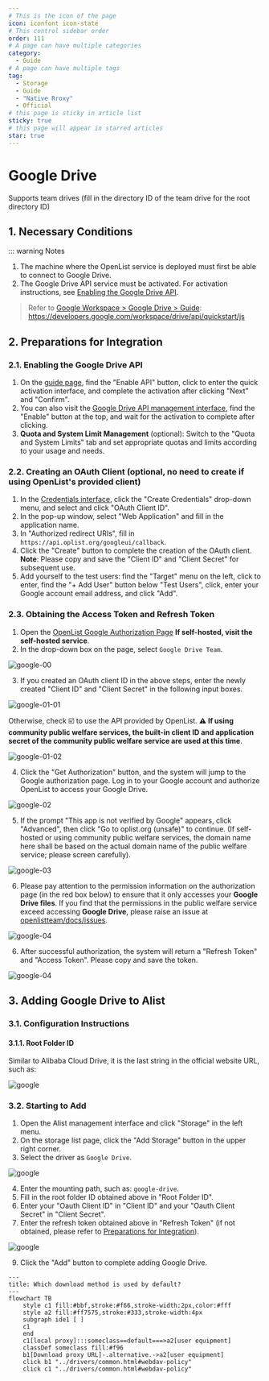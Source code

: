 ```yaml
---
# This is the icon of the page
icon: iconfont icon-state
# This control sidebar order
order: 111
# A page can have multiple categories
category:
  - Guide
# A page can have multiple tags
tag:
  - Storage
  - Guide
  - "Native Rroxy"
  - Official
# this page is sticky in article list
sticky: true
# this page will appear in starred articles
star: true
---
```

# Google Drive
Supports team drives (fill in the directory ID of the team drive for the root directory ID)

## 1. Necessary Conditions
::: warning Notes
1. The machine where the OpenList service is deployed must first be able to connect to Google Drive.
2. The Google Drive API service must be activated. For activation instructions, see [Enabling the Google Drive API](#enabling-the-google-drive-api).
> Refer to [Google Workspace > Google Drive > Guide](https://developers.google.com/workspace/drive/api/quickstart/js): https://developers.google.com/workspace/drive/api/quickstart/js

## 2. Preparations for Integration

### 2.1. Enabling the Google Drive API
1. On the [guide page]((https://developers.google.com/workspace/drive/api/quickstart/js)), find the "Enable API" button, click to enter the quick activation interface, and complete the activation after clicking "Next" and "Confirm".
2. You can also visit the [Google Drive API management interface](https://console.cloud.google.com/apis/library/drive.googleapis.com), find the "Enable" button at the top, and wait for the activation to complete after clicking.
3. **Quota and System Limit Management** (optional): Switch to the "Quota and System Limits" tab and set appropriate quotas and limits according to your usage and needs.

### 2.2. Creating an OAuth Client (optional, no need to create if using OpenList's provided client)
1. In the [Credentials interface](https://console.cloud.google.com/apis/credentials?hl=zh-cn), click the "Create Credentials" drop-down menu, and select and click "OAuth Client ID".
2. In the pop-up window, select "Web Application" and fill in the application name.
3. In "Authorized redirect URIs", fill in `https://api.oplist.org/googleui/callback`.
4. Click the "Create" button to complete the creation of the OAuth client. **Note**: Please copy and save the "Client ID" and "Client Secret" for subsequent use.
5. Add yourself to the test users: find the "Target" menu on the left, click to enter, find the "+ Add User" button below "Test Users", click, enter your Google account email address, and click "Add".

### 2.3. Obtaining the Access Token and Refresh Token
1. Open the [OpenList Google Authorization Page](https://api.oplist.org/) **If self-hosted, visit the self-hosted service**.
2. In the drop-down box on the page, select `Google Drive Team`.

![google-00](/img/drivers/google/google-00.png)

3. If you created an OAuth client ID in the above steps, enter the newly created "Client ID" and "Client Secret" in the following input boxes.

![google-01-01](/img/drivers/google/google-01-01.png)

Otherwise, check ☑️ to use the API provided by OpenList. **⚠️ If using community public welfare services, the built-in client ID and application secret of the community public welfare service are used at this time**.

![google-01-02](/img/drivers/google/google-01-02.png)

4. Click the "Get Authorization" button, and the system will jump to the Google authorization page. Log in to your Google account and authorize OpenList to access your Google Drive.

![google-02](/img/drivers/google/google-02.png)

5. If the prompt "This app is not verified by Google" appears, click "Advanced", then click "Go to oplist.org (unsafe)" to continue. (If self-hosted or using community public welfare services, the domain name here shall be based on the actual domain name of the public welfare service; please screen carefully).

![google-03](/img/drivers/google/google-03.png)

6. Please pay attention to the permission information on the authorization page (in the red box below) to ensure that it only accesses your **Google Drive files**. If you find that the permissions in the public welfare service exceed accessing **Google Drive**, please raise an issue at [openlistteam/docs/issues](https://github.com/openlistteam/docs/issues).

![google-04](/img/drivers/google/google-04.png)

6. After successful authorization, the system will return a "Refresh Token" and "Access Token". Please copy and save the token.

![google-04](/img/drivers/google/google-05.png)

## 3. Adding Google Drive to Alist

### 3.1. Configuration Instructions
#### 3.1.1. **Root Folder ID**
Similar to Alibaba Cloud Drive, it is the last string in the official website URL, such as:

![google](/img/drivers/google/googledrive-dir.png)

### 3.2. Starting to Add
1. Open the Alist management interface and click "Storage" in the left menu.
2. On the storage list page, click the "Add Storage" button in the upper right corner.
3. Select the driver as `Google Drive`.

![google](/img/drivers/google/google-06.png)

4. Enter the mounting path, such as: `google-drive`.
5. Fill in the root folder ID obtained above in "Root Folder ID".
6. Enter your "Oauth Client ID" in "Client ID" and your "Oauth Client Secret" in "Client Secret".
8. Enter the refresh token obtained above in "Refresh Token" (if not obtained, please refer to [Preparations for Integration](#2-preparations-for-integration)).

![google](/img/drivers/google/google-07.png)

9. Click the "Add" button to complete adding Google Drive.
```mermaid
---
title: Which download method is used by default?
---
flowchart TB
    style c1 fill:#bbf,stroke:#f66,stroke-width:2px,color:#fff
    style a2 fill:#ff7575,stroke:#333,stroke-width:4px
    subgraph ide1 [ ]
    c1
    end
    c1[local proxy]:::someclass==default===>a2[user equipment]
    classDef someclass fill:#f96
    b1[Download proxy URL]-.alternative.->a2[user equipment]
    click b1 "../drivers/common.html#webdav-policy"
    click c1 "../drivers/common.html#webdav-policy"
```

